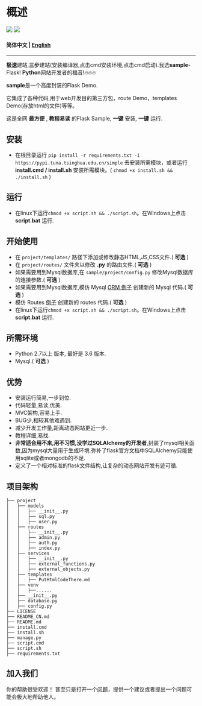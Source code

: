 # 概述

[![](https://img.shields.io/badge/github-issues-%2365A30D?style=flat-square&logo=github)](https://github.com/sqlforskay/sample/issues)
[![](https://img.shields.io/badge/github-traffic-green)](https://github.com/sqlforskay/sample/graphs/traffic)

#### 简体中文 | [English](/README.md)

****

**极速**建站,**三步**建站(安装编译器,点击cmd安装环境,点击cmd启动).我选**sample**-Flask! **Python**网站开发者的福音!🔥🔥🔥

**sample**是一个高度封装的Flask Demo.

它集成了各种代码,用于web开发目的第三方包，route Demo，templates Demo(存放html的文件)等等。

这是全网 **最方便** , **教程易读** 的Flask Sample, **一键** 安装, **一键** 运行.
## 安装

- 在根目录运行 ```pip install -r requirements.txt -i https://pypi.tuna.tsinghua.edu.cn/simple``` 去安装所需模块，或者运行 **install.cmd / install.sh** 安装所需模块。( ```chmod +x install.sh && ./install.sh``` )

## 运行

- 在linux下运行```chmod +x script.sh && ./script.sh```。在Windows上点击 **script.bat** 运行.

## 开始使用

- 在 ```project/templates/``` 路径下添加或修改静态HTML,JS,CSS文件.( **可选** )
- 在 ```project/routes/``` 文件夹以修改 **.py** 的路由文件.( **可选** )
- 如果需要用到Mysql数据库,在 ```sample/project/config.py``` 修改Mysql数据库的连接参数.( **可选** )
- 如果需要用到Mysql数据库,模仿 Mysql [ORM 例子](https://github.com/sqlforskay/flask-sample/blob/main/project/models/user.py#L13) 创建新的 Mysql 代码.( **可选** )
- 模仿 Routes [例子](https://github.com/sqlforskay/flask-sample/blob/main/project/routes/index.py#L56) 创建新的 routes 代码.( **可选** )
- 在linux下运行```chmod +x script.sh && ./script.sh```。在Windows上点击 **script.bat** 运行.

## 所需环境 

- Python 2.7以上 版本, 最好是 3.6 版本.
- Mysql.( **可选** )

## 优势
- 安装运行简易,一步到位.
- 代码轻量,易读,优美.
- MVC架构,容易上手.
- BUG少,相较其他难遇到.
- 减少开发工作量,距离动态网站更近一步.
- 教程详细,易找.
- **非常适合用不来,用不习惯,没学过SQLAlchemy的开发者**,封装了mysql相关函数,因为mysql大量用于生成环境.弥补了flask官方文档中SQLAlchemy只能使用sqlite或者mongodb的不足.
- 定义了一个相对标准的flask文件结构,让复杂的动态网站开发有迹可循.

## 项目架构

  ```
  ├── project
  │   ├── models
  │   │   ├── __init__.py
  │   │   ├── sql.py
  │   │   ├── user.py
  │   ├── routes
  │   │   ├── __init__.py 
  │   │   ├── admin.py
  │   │   ├── auth.py
  │   │   ├── index.py
  │   ├── services
  │   │   ├── __init__.py 
  │   │   ├── external_functions.py
  │   │   ├── external_objects.py
  │   ├── templates
  │   │   ├── PutHtmlCodeThere.md
  │   ├── venv
  │   │   ├──......
  │   ├── __init__.py
  │   ├── database.py 
  │   ├── config.py 
  ├── LICENSE
  ├── README_CN.md
  ├── README.md
  ├── install.cmd
  ├── install.sh
  ├── manage.py
  ├── script.cmd
  ├── script.sh
  ├── requirements.txt
  ```

## 加入我们
你的帮助很受欢迎！ 甚至只是打开一个[问题](https://github.com/sqlforskay/sample/issues)，提供一个建议或者提出一个问题可能会极大地帮助他人。
